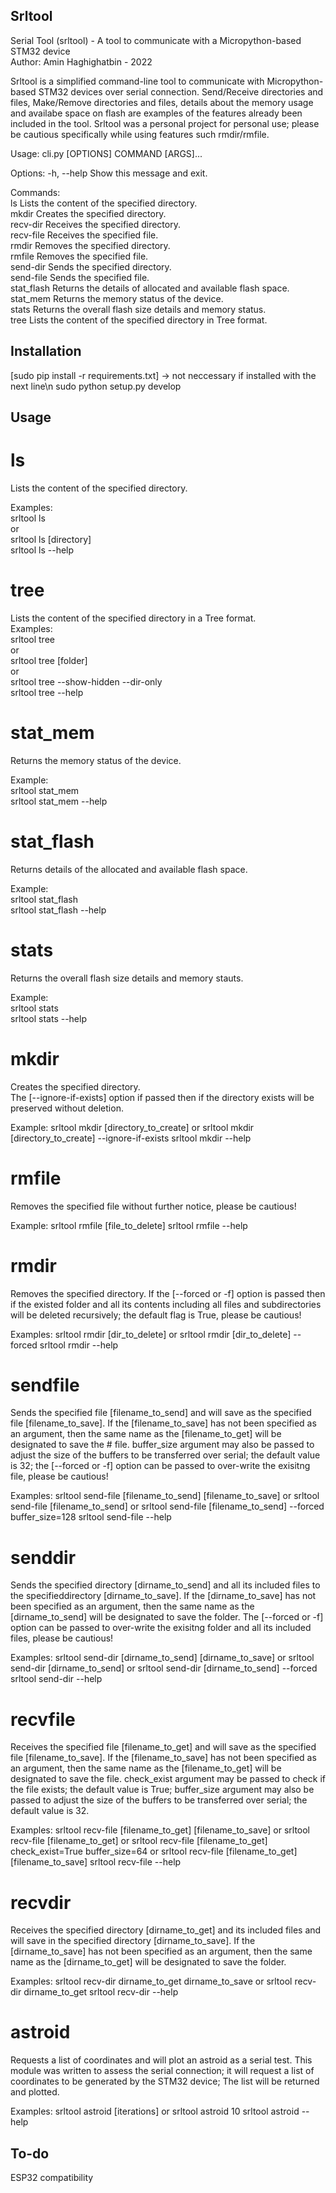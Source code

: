 

## Srltool
Serial Tool (srltool) - A tool to communicate with a Micropython-based STM32 device<br />
Author: Amin Haghighatbin - 2022<br />

Srltool is a simplified command-line tool to communicate with Micropython-based STM32 devices over serial connection. Send/Receive directories and files, Make/Remove directories and files, details about the memory usage and availabe space on flash are examples of the features already been included in the tool. Srltool was a personal project for personal use; please be cautious specifically while using features such rmdir/rmfile.<br />

Usage: cli.py [OPTIONS] COMMAND [ARGS]...

Options:
  -h, --help  Show this message and exit.

Commands:<br />
  ls          Lists the content of the specified directory.<br />
  mkdir       Creates the specified directory.<br />
  recv-dir    Receives the specified directory.<br />
  recv-file   Receives the specified file.<br />
  rmdir       Removes the specified directory.<br />
  rmfile      Removes the specified file.<br />
  send-dir    Sends the specified directory.<br />
  send-file   Sends the specified file.<br />
  stat_flash  Returns the details of allocated and available flash space.<br />
  stat_mem    Returns the memory status of the device.<br />
  stats       Returns the overall flash size details and memory status.<br />
  tree        Lists the content of the specified directory in Tree format.<br />

## Installation 

[sudo pip install -r requirements.txt] -> not neccessary if installed with the next line\n
sudo python setup.py develop

## Usage

# ls
Lists the content of the specified directory.

Examples:<br />
srltool ls<br />
or<br />
srltool ls [directory]<br />
srltool ls --help<br />

# tree
Lists the content of the specified directory in a Tree format.<br />
Examples:<br />
srltool tree<br />
or <br />
srltool tree [folder]<br />
or <br />
srltool tree --show-hidden --dir-only<br />
srltool tree --help<br />
 
# stat_mem
Returns the memory status of the device.<br />

Example:<br />
srltool stat_mem<br />
srltool stat_mem --help<br />

# stat_flash
Returns details of the allocated and available flash space.<br />

Example:<br />
srltool stat_flash<br />
srltool stat_flash --help<br />

# stats
Returns the overall flash size details and memory stauts.<br />

Example:<br />
srltool stats<br />
srltool stats --help<br />

# mkdir
Creates the specified directory.<br />
The [--ignore-if-exists] option if passed then if the directory exists will be preserved without deletion. 

Example:
srltool mkdir [directory_to_create]
or
srltool mkdir [directory_to_create] --ignore-if-exists 
srltool mkdir --help

# rmfile
Removes the specified file without further notice, please be cautious!

Example:
srltool rmfile [file_to_delete]
srltool rmfile --help

# rmdir
Removes the specified directory.
If the [--forced or -f] option is passed then if the existed folder and all its contents including
all files and subdirectories will be deleted recursively; the default flag is True, please be cautious!

Examples:
srltool rmdir [dir_to_delete]
or
srltool rmdir [dir_to_delete] --forced
srltool rmdir --help

# sendfile
Sends the specified file [filename_to_send] and will save as the specified file [filename_to_save].
If the [filename_to_save] has not been specified as an argument, then the same name as the [filename_to_get] will be designated to save the # file.
buffer_size argument may also be passed to adjust the size of the buffers to be transferred over serial; the default value is 32;
the [--forced or -f] option can be passed to over-write the exisitng file, please be cautious!

Examples:
srltool send-file [filename_to_send] [filename_to_save]
or
srltool send-file [filename_to_send] 
or
srltool send-file [filename_to_send] --forced buffer_size=128
srltool send-file --help

# senddir 
Sends the specified directory [dirname_to_send] and all its included files to the specifieddirectory [dirname_to_save].
If the [dirname_to_save] has not been specified as an argument, then the same name as the [dirname_to_send] will be designated to save the folder. The [--forced or -f] option can be passed to over-write the exisitng folder and all its included files, please be cautious!

Examples:
srltool send-dir [dirname_to_send] [dirname_to_save]
or
srltool send-dir [dirname_to_send]
or
srltool send-dir [dirname_to_send] --forced
srltool send-dir --help

# recvfile
Receives the specified file [filename_to_get] and will save as the specified file [filename_to_save].
If the [filename_to_save] has not been specified as an argument,  then the same name as the [filename_to_get] will be designated to save the file.
check_exist argument may be passed to check if the file exists; the default value is True;
buffer_size argument may also be passed to adjust the size of the buffers to be transferred over serial; the default value is 32.

Examples:
srltool recv-file [filename_to_get] [filename_to_save]
or
srltool recv-file [filename_to_get] 
or
srltool recv-file [filename_to_get] check_exist=True buffer_size=64
or
srltool recv-file [filename_to_get] [filename_to_save]
srltool recv-file --help

# recvdir
Receives the specified directory [dirname_to_get] and its included files and will save in the specified directory [dirname_to_save].
If the [dirname_to_save] has not been specified as an argument, then the same name as the [dirname_to_get] will be designated to save the folder. 
    
Examples:
srltool recv-dir dirname_to_get dirname_to_save
or
srltool recv-dir dirname_to_get
srltool recv-dir --help

# astroid 
Requests a list of coordinates and will plot an astroid as a serial test.
This module was written to assess the serial connection; it will request a list of coordinates to be generated by the STM32 device;
The list will be returned and plotted.

Examples:
srltool astroid [iterations]
or 
srltool astroid 10
srltool astroid --help

## To-do
ESP32 compatibility

